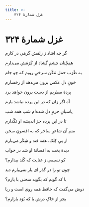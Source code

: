 ```yaml
---
title: >-
    غزل شمارهٔ ۳۲۴
---
```

# غزل شمارهٔ ۳۲۴

<div class="b" id="bn1"><div class="m1"><p>گر چه افتاد ز زلفش گرهی در کارم</p></div>
<div class="m2"><p>همچُنان چشمِ گشاد از کَرَمَش می‌دارم</p></div></div>
<div class="b" id="bn2"><div class="m1"><p>به طَرَب حمل مَکُن سرخیِ رویم که چو جام</p></div>
<div class="m2"><p>خونِ دل عکس برون می‌دهد از رخسارم</p></div></div>
<div class="b" id="bn3"><div class="m1"><p>پردهٔ مطربم از دست برون خواهد برد</p></div>
<div class="m2"><p>آه اگر زان که در این پرده نباشد بارم</p></div></div>
<div class="b" id="bn4"><div class="m1"><p>پاسبانِ حرمِ دل شده‌ام شب همه شب</p></div>
<div class="m2"><p>تا در این پرده جز اندیشه او نَگْذارم</p></div></div>
<div class="b" id="bn5"><div class="m1"><p>منم آن شاعرِ ساحر که به افسونِ سخن</p></div>
<div class="m2"><p>از نِیِ کِلک، همه قند و شِکَر می‌بارم</p></div></div>
<div class="b" id="bn6"><div class="m1"><p>دیدهٔ بخت به افسانهٔ او شد در خواب</p></div>
<div class="m2"><p>کو نسیمی ز عنایت که کُنَد بیدارم؟</p></div></div>
<div class="b" id="bn7"><div class="m1"><p>چون تو را در گذر ای یار نمی‌یارم دید</p></div>
<div class="m2"><p>با که گویم که بگوید سخنی با یارم؟</p></div></div>
<div class="b" id="bn8"><div class="m1"><p>دوش می‌گفت که حافظ همه روی است و ریا</p></div>
<div class="m2"><p>بجز از خاکِ درش با که بُوَد بازارم؟</p></div></div>
